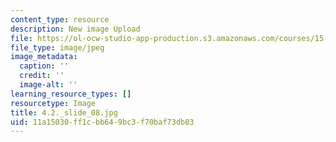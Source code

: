 ```yaml
---
content_type: resource
description: New image Upload
file: https://ol-ocw-studio-app-production.s3.amazonaws.com/courses/15-s21-nuts-and-bolts-of-business-plans-january-iap-2014/11a15030ff1cbb649bc3f70baf73db03_4.2._slide_08.jpg
file_type: image/jpeg
image_metadata:
  caption: ''
  credit: ''
  image-alt: ''
learning_resource_types: []
resourcetype: Image
title: 4.2._slide_08.jpg
uid: 11a15030-ff1c-bb64-9bc3-f70baf73db03
---
```

